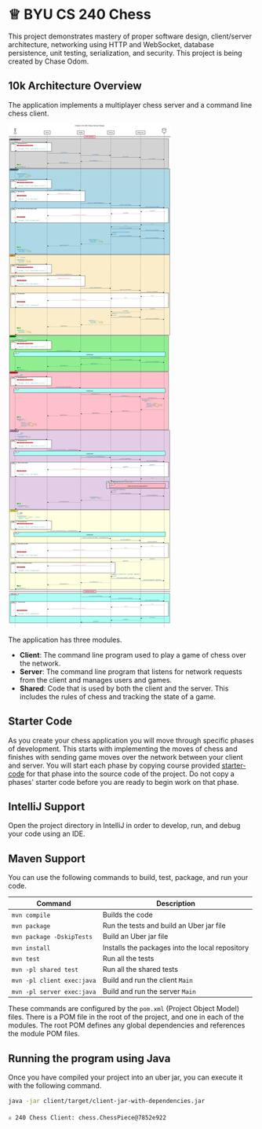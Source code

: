 # ♕ BYU CS 240 Chess

This project demonstrates mastery of proper software design, client/server architecture, networking using HTTP and WebSocket, database persistence, unit testing, serialization, and security. This project is being created by Chase Odom.

## 10k Architecture Overview

The application implements a multiplayer chess server and a command line chess client.

[![Sequence Diagram](chase_architecture.png)](https://sequencediagram.org/index.html#initialData=C4S2BsFMAIGEAsCGBnSByZcDK0BMAWABjnkmUy0gCcA3a6AETJAHMA7AKA8QGNgB7KnHAhIbYBwAOiKqB4hp46JVrUpMuQsRKAEtoAmUKutkh5i4Muo0zkE5ouNEwRAEEePMsg77niAEYoMPr+XABm-OJhiAC2IOAAntAxkfzI0p4cYsBUCem8IGws0IQAdADMXAC8VToAKnUACtAAspDA8Pz6yDUAxCIs8MCShQDW4ZHA0XGJ0MjayAC0qFQgYRwsVPwArpK9m4hJ-axDB0mwUDLQrpKSIjzOIJEcEVGx8UkpbGkZdheiSkWAD4rKoqAAuaAAHkCPFGmx2bH04N6AHd4GBIECoZI0mAnmxwVAwsBsTx+OBBJDemFCABWACMjKBACoWQwAKIAGQ5dQ5bOhAHpyZSqEDBSEJm8Zkl5mwlis1hx-FRIIhRjT9GEAGyQcrQNEY4AwACqbEgAA9IJJIHxIPpoNQtsZXlN3rMvj9eHYVHQhItgcIAcBITi8aBIkTICTsbD4VttkiUWEwgB2Qjp1ksumEQgCgCS4mobEQ4FBfugHKozqhgrjCMT+iBAB02K2oSKqQbtXTU-4ABzlIEAb1b0GhnYhBtwiEQDIAnP2gQAiGJeRAsSDLjsUru9Ht9wdA0OT6kzueLldV52QgAU+jIPFWkgjbGg-DCjurggAlNvT92vYDkOrYAL61pOQJZEiXC+tQwJ6EiRjgjuopntq-b+PouBAg+UDGgwABCqF7gewFAreP4cIhhjwUCvq2ChAG9LgGFYTheHtJAREkVO+5AUelEcAxnjAgwfjuJ45BMbufGsZh2G4ZA+HccRzFkYJVHiS4kleMCIQyWh05sYpnEEWpsnUhpQ5CcJ1i2AGQI0chE6WQaTJ0gOTZmapABKZDbOAwC8VZAlDq5Rm9P2dLzvOuZAlUEWkWFI6gVw1EGEYjlwVOIXuXSnn9t5ylcUR-nIIFEh2WC0COUG2ShriyD4pGxKkjCvDxoiyK9OmKaZmyuC5gKADyADStb1gmSItm2bB5b0HleUpKllQFQULdZIILdFsXxYlm0pcOaXQfoUpujKcwLMs1BKg2ez4OU-a4POPAGgMQz+OA2wwP5LAgMgOSPM8rrTB8ySpPkmT-NktUgjloZTd1KLopi2JNS1hJtWSbmLbO-gplmjQjVgdQChBsnitsKytu2zFLUV2J1p1DYzaq-2A9Q-kAI4-YDh2HuFO0xXFhAJUlfFbaOb4S2es4Lkuy7U8WsRbrLgGC8e6tRSL8VYDkhQsAL5EADRjtr54Kyu0jkKigj6Mu2tbSeuO7aL9EG0UxtHmbMsLZbl7LpAMSIPEjsu5Fbt657RvqSlYEU6KUEvJMYOzHKCq3esKpqhqYRarq+qGpi0Bmpa1q2saDpOoIKfSuDnpQz61j0HVMPiI14YElGMYdXCrM9f1GZi2yOZ5iy0CFsaVAlmWOWVt+VCTSz01NrT81x5r0vjv78uB2u5Ablu3tDhHe4B4r15dvej7Pq+76fjXVB-ifs3gcKlOnbBLf+iCznUGfOSJkcJICQpAP6ANp6v1vAtBmTZ2aQK5pAXmZBgqb3IlROuF1wYZxuqsbOqp1Sah1HqA0qNjTQEIogB0PM+YSFBu6T4kNfhcH-v6QMCNtZD0zFQ-QtDUEcgtJ4F8BJv41TbiIBq0IMavh7u1JGjZkxpmHlmIg49KHUOgPw-mzN+6r1mnTXGUtza7wvIrA+8xNz-iMSlQBcszFXkXpCQIDpVQoMBtYyKW0E4fyTl-DKYDf7lkYhbYBQIEGcyXugwSsCCrLQidPbRaCbGayoiJGAgZtJuA8F4OxxkFI4U3MAE0KxoGxMKk2ZWM9Vav0wRwLJulyBw2gAZf2YSiklOoFksp9M4mMyqSWNctT0oMMurgxUBDc7EMLmQo0poVjQFRGAeAV01zQAGaraApZCH6CSJaSB3hRkN2Yd6LgIRaqZIkjk6S2s4FAiqd03xghk4NOuZgOq6S8mLT6ZUlYjzILVRsJ4C58Mf5fO4WLVw4AdkJDqOqMQgjhGvkBa3QM7cQzSK7q1aM8iV7IxpMogaLIiDlAFAAMUEP4EA+gHzzV0V1RsBiN4pPItvC2e9zHrisa-L5F9HE3i2dCtUuzoAuFGGITxyVNY+IBWIM6Ph-AgqcDpN5Xz-B0n7O7NggVwBcFeVJd5HD7KeDVRqrVOqxFAoySCfVuTQkFKBE+NUxpOlRJZTE3pFT7l-L8MM+pVyDXNNacxeS7EgTUP0K67p0SbLlOWg831MagSYPSc0z5bSHWbnNFQZwkBXDbA6HUfg4rmVeJSjAz18afUuD9amy5KqDWGXPmEp1ub80dB6bjO5iAC3wGje6ocWkA1eCDf4XlYSI3tr7YmgdFE42Mx7R0ftZbUmAtsEqthXy7kJKQRVDaSbtZRzFgdJNbLTFWyVisQZaseWHt1mLfWqwvZJt9jvENHKVyLvgEWktjtb3Cz2g+mOr9X4ys-mwpVnD53wMgBzRJ60JDzwkcGTuzVZHYz7gypMvVCBDyzENdR41l56O6ky6D4TYOIKoOVSqr872AfFq-M976HGXpVmuP9SavlHo9k+2Os7X3stY1+n9Eqna2Po+7R9hsQNJrA34uV5006ymuhMjYCY9iCG0JuA0ZLYAcgYLAVw0AuT8H+pwI5HoTmZA4OitNYLoQKOw+QrEYY0Pdww-TfGhM2TE1JuTJ5YpBSoHIASde5HiNYabJSczSS6MAfdie2dzHcZ8rY9Ujj4nNbcfvbxmTL6TEsYvTbZAdsqAOyy+RHLDHpPPtnfJ55SnGFXXlHgpUOciH5xIUXFzpdzRWhtHaaui8sHKYht8JuKL2EgnRahzGcjYx4sUQS9MRKx4FiLNUueP8F41npQPMjp7CupY-auLlx8uNCYvVfKcN9kBPgUPfD8X5nQvzk2wd+sqYJTeaZu+1YbQG0VM+ZztkU7kxcKHFpNmDLMqda2pjrecC6kOLhQ3hWjkF0NG81xuLCAm0Wm+WABXDCVi14UkxF1pkU-eQ1Itz82MNOcHqT1Rw0J7o7i-t-R4Wjt+yK-vc7krJYSfPYHG7zjNFuLoUL0K0qPuJ0a4p-HRh7O0BCRmsNEPS1SvIhWrtPygRa6h7OtJxrrXKuyY2-7ikOmlKTXrsHBuE01uh+lW1TTAzBtS+09orrQd7juc7xAfrsdjNU1nZUhCkfddmSXM0X7BAgAAF72ia5dXHpyFVKvd8gU1mr4ravALq-1DaR0fLN3n81Re13AvL2CcFLP4+9sTyn-QlORHPCQ2iyRHdMXuexb3JnSjVsj2JYQBk5LKXUtpZFg7PPkvHcimlixR8Zcayq1dsXTj1klmb6sVva-+Jy8+5-JX5y6o563U76twfAsvOHR7o1auTW3Ov1031d-0o1-N+mkNPvs1tq9qiba7C6awO4B5v5UDLo65Hgppm7NKX4a6KStrGhTr+58Tdq9rQGgEYIl6W5l4ggGTW44STpYEzorq67kZfrYGy64F1qBh-bkZG4IbxbMQ8ZJYUFHgpZL6nYbKZb-psG5a1b8acFDiCai6KwibFpiYCGuxCHAZJqgby6f4QZ15+hX5erMF7qIY7a069707oY4qLYkbLZ9TKL4Zs7QBEZc6kbz6O6aFmaQ4sEHoJb7SVZcGL7ny8FXqqycazrVZSYKECaeFySnZSG-ruGnySbRx8ayb1bKFfbyqw4taZz4LqY7B7CbCQBiDvQnDABZE5HA47D0Kpw47WZ-A96WBP7qGOZLbOZzLoxYpYxGELS0iMjMhsicg8h8gBaQTBZeBhYgHUh3Kz76LhFiCvxp44Lh5pGI7TIo69ZlwDaVz2gva1zJEZ6ZBd4zaVFzaGGD51HM4j5ZjrYTxTwqzbY1Q3ajG2FzRMYhH2IXor7cqXYSH8rXwPj3Z3wEgPxrHPyH7eIJGn7fZIZ-yZTE5IEgLglFEFroHDEG7jFDHr6wEjKlFh7w4R6qifj8AVjoomwhC9ABAphhD4DQCQhTrZBmC5qh7HITZ45sLAi-7e4OoxbFFwn5ReqIm1pm5iQP657EEUYpB0BoH25UFAHSFIlH64F4GNJLC4RjoCmqhCl5q9rsnfKcniklrcnP6QCOSMGVqMyskFo0b7qzrRHHqRGpTpQMmMkOZMFmbFEmlVTbH1T6EyIeYtFD44Z4aDSWHWFM6Hb64OEsCOnOFmmuEWlMYnRK40npwzF3Qaa9CqgOi9AjBsCjAmaQLQAADiqshyaJtJXo0MlRquNRmGA8KMDRBhHpvczE9IA4RK2ZvIvRlMgoLAqshi9hy0NxjKXJSaUxcZGJsxUe8xPWcyfW5cg2VcfxsZTCdJpyLps2feDOnphxw+Kio8lh5xW2ROQg1xNhjKdhMBQ43BXhrGzxF2-hm+l82+d2D2Heb4z2T8b28RJ+CmIJuhYJgS46DqgOUA2Z7QuZB8apmBhaEpfqyR4ymJ0Y74uJlR+J-ghJBMKYpJ5JvalJDwxos542RZdgyudETJS+PuwAQFkAXIkC0CcBOpvJpeNykJQIRSpF5F-M9umCOe+kCp9FjFqszFySohFEmCIQjkiBBpTY7ZB8Tp5pjGvOb6J2rG4lZAfh-FkIAA2ubLJfxWyuOBpWeRegpfmAwEpceVrBGUCAAHLbAxD+DUCvyCbaXXkrguaurXpGU4FHgBExH5bBEyz2VvHLhfSdTOW+GWkeVAaxEFY+XaV+UKVmXBWyGRzyF8bqWWmgQAC6nZxlJ07FtpOpTaGBBuClyATplqDkCE4JEI5GhVxV+FVA2UdpolDFeZ1VlqqKOxKGy5+xuKJh2GZhRKBGo0E0B5M0R5+VXqVVCGUlHBxlp5oR8leZrltB7l0AalkV9xkVOls1elqsBlC1yJURplFlVlNlEV9lG1jxgcTlPh-BrxghNWQR-FdlUV-OisAVcIQV11V5plwhtlyVZ104p2MVcVN1chd1SVq1SaaVGVblQ4aUSukF8Z6w90vQ+gqYcUkAxAvQHI5QsA+m2ocAhCFCpF2FmxFRwYpZEJXpLmjR-ezRtZXa3mYQRMJMZME8CuQWClUN8JXqPZM0fZ8RnNHJ3ZQ1TYKBkApFxu-Fk1lpM151isgNH1ylUl3172b5jW2FUFw5UyXWMyqOpo-WFcQ2M5Gx5RNO3e7V1ZA+XVUW65a2W5m2s8u5u2ggPNa8dxMlDlZ2h8Lxn1z17xt2nx95T2j8i8L5-FDWYo-ioJ0A+pzJAO4JsABNYtNSopDVfND1r+Xqot4tmOqCEFBZg5qRSoWJsF9AeJBJRJKFZJ1w6F4gVJWFxt85NmDJ9EFe9FWdyds64Bo1y07da4EtxlVFVqNF+BdFf+magFHd-FXdXNy08tkAfq7F8pP5Ya3FQyKdQZs9qssVa9JuA5cOhdkynWyOY5JcpFgqMKjoFoByxNJtWeF+fJGhm9a4WSMpbykGFeGdT93EfgJVte1REJzEEKQI5OOdgM7eyKi5uxHVNZVtFZK2G5Y+6iHOoDwUwtgZmlDx-155gu8VulW+AqLi0AUuqCAJ8cQJ758q5+9aI9-JC06q+eYsheuq2VLduV2s9DVexe8NQ5SolI-Akg0AAA6hiFANALeFmtQLmg6GfQZefcKnslfYDMgDDvnfvW1usMXTifQOkghccIMMAI0GMFXQnc6jAAYNADwKQHCNABEEIImCACgjmZsgZTfY3XhYpg3bhb-bqaw1asvcgYnaRSBQVVvZPQPd48PbKf4yQTSkE+vV2YzApTQXtcmnqnyRxdE+GrE2E9DXOg1Uk+QeE+lOknqeVXlTPYzL3eAmGZLaZVNbkzLVg1tWuDtSFVJYddZW6mHeQ2rTab4wAxvZU4E6rM1abW1XTu6ZbcYdbd6eYb6YRoNQGSNRUyLcM33TU8ZVLWtX9SxADdtYZW0wdZZZ00oarRHUrnDaoykeo+kbsL0AkMpJSKiLkfow80XvwM8wAFL8CFBONriuNeO2Yln-25SU1VmTO03tReYV1Ewmgs1Ch9Ec2SkjFoNp3GXLOC2MwABWPzbA2d7ifFmzdT0tmDuzrGdwhw1AsAsku1UpS1flgjOg+YfItLW0AAPh7YRFyK4LAGNKQ5rOIb7cuPpQc7g3xDxh08dbOqc2zcnNwwfZHlrcfbHhQksQbdOU-AC5NpA+bRCwtuWavDbaPqcZPPbaWI7fuUs27QvnznJU8Tg8DTwaxuLmIwHd8ZEL8c+fy+ROHVBErlHTHURb+eCd84UHE53WKWBVqS+p-di7i-i3QnnfXAXTc5o3BcGLoxXSSVXRSbXZhXYJ45NjVTlX4-RX+ZAKG3izk4tbGg1XwfPTG+Rji2GyMyg9qUPUCJfgKavQ2xG-k-swvek0vd2xPTvVPZVQO67urQjYq0fTHrrX88EPwGQNAN8JYPsoDFq3jlQzag-ew2agXhaq-YGmoersxBw4e9XvQaCvXiTscSAwS+A6IjqxM00fq16UA2yGogKMgwSy7eg9NaS8vg6z7Xa-g12IQ8Qx4jK5-mfoqvfbRbQ-28-T-Tnu-WwxOyhy4HvdcwjiOdrQseOdS6KNAEgJgNsvI9ANZTkWKmIFu5nt-uh2WYAyzlCjCnCiWk+53roWba+zTe+2ufA0SiSpPlQFSjShMWgxi3SyeUB6dhed6-S0Ky6xR9QkkLR2wIpyBD0+c99t-iW2e7HYpBGo0OAJS108ZdPZi02BSw81QMR87Y23W1db2+nZh9-S7rvfp523u-RbsL4MaOG+O8h5AAZbZbG2JarMkzJ6k8e3pMO355IAF0nWO5Z+52F054M5F1h8HlOxE2Vd+U2-G629oawSDYltLSdH01Bg1c21W+s9oV-i+26W+4zoJ71aPv1RPP6YcQB93XGy2w17Ri4bdRV1Gf4hwDULm3IMDGwH0B9MMGMDhxrQmRkQSsSZ+EhcSaSdN3XQW1cyTawuVQZy-vRX6GsAkCKX21l+GpqRMa7iUz54h5k0UlOtF1tFZ+qctGi7k0OohxkyO8AG94U7k596Bd+uBVO3MQRyfaq7vh0C3qnvRzZjuxblE-uww0CEw2k4h0x4Z5FBe4wxate7uQ3scU3gj-vvaFx5wM1xihbZC9M3A5+2PhPhPBT50FT-oP+9J8Yra06-a17ZeYrX5S64mAnlz1p2-LK-4qj125G9OjWp-iw58rLF9wumQUrwCiUwVwTo-Rr0uh-gCl-EAA)

The application has three modules.

- **Client**: The command line program used to play a game of chess over the network.
- **Server**: The command line program that listens for network requests from the client and manages users and games.
- **Shared**: Code that is used by both the client and the server. This includes the rules of chess and tracking the state of a game.

## Starter Code

As you create your chess application you will move through specific phases of development. This starts with implementing the moves of chess and finishes with sending game moves over the network between your client and server. You will start each phase by copying course provided [starter-code](starter-code/) for that phase into the source code of the project. Do not copy a phases' starter code before you are ready to begin work on that phase.

## IntelliJ Support

Open the project directory in IntelliJ in order to develop, run, and debug your code using an IDE.

## Maven Support

You can use the following commands to build, test, package, and run your code.

| Command                    | Description                                     |
| -------------------------- | ----------------------------------------------- |
| `mvn compile`              | Builds the code                                 |
| `mvn package`              | Run the tests and build an Uber jar file        |
| `mvn package -DskipTests`  | Build an Uber jar file                          |
| `mvn install`              | Installs the packages into the local repository |
| `mvn test`                 | Run all the tests                               |
| `mvn -pl shared test`      | Run all the shared tests                        |
| `mvn -pl client exec:java` | Build and run the client `Main`                 |
| `mvn -pl server exec:java` | Build and run the server `Main`                 |

These commands are configured by the `pom.xml` (Project Object Model) files. There is a POM file in the root of the project, and one in each of the modules. The root POM defines any global dependencies and references the module POM files.

## Running the program using Java

Once you have compiled your project into an uber jar, you can execute it with the following command.

```sh
java -jar client/target/client-jar-with-dependencies.jar

♕ 240 Chess Client: chess.ChessPiece@7852e922
```
